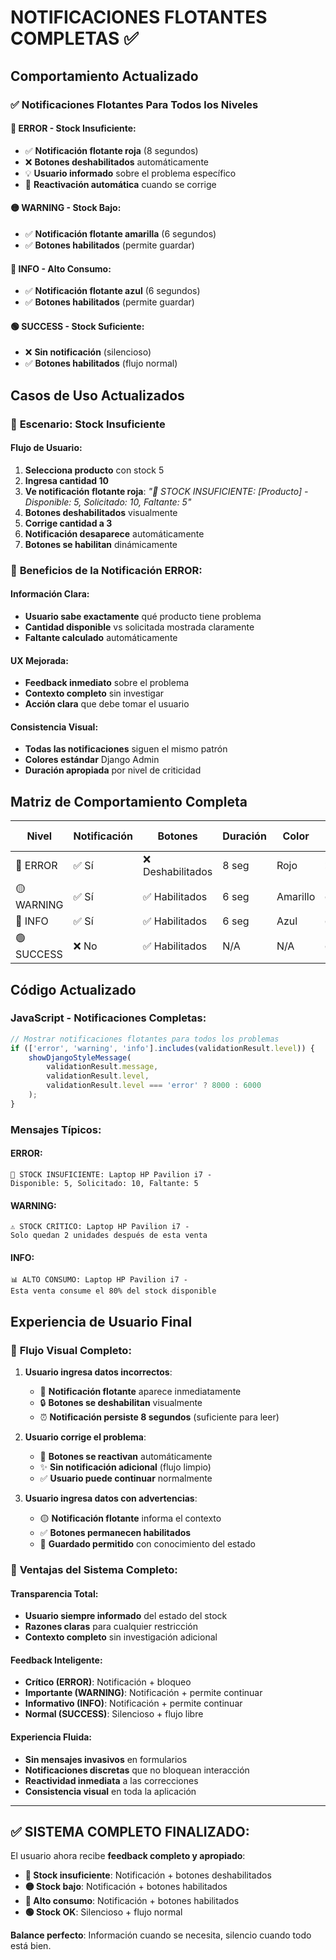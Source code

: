 # NOTIFICACIONES FLOTANTES COMPLETAS ✅

## Comportamiento Actualizado

### ✅ **Notificaciones Flotantes Para Todos los Niveles**

#### **🔴 ERROR - Stock Insuficiente**:
- ✅ **Notificación flotante roja** (8 segundos)
- ❌ **Botones deshabilitados** automáticamente
- 💡 **Usuario informado** sobre el problema específico
- 🔄 **Reactivación automática** cuando se corrige

#### **🟡 WARNING - Stock Bajo**:
- ✅ **Notificación flotante amarilla** (6 segundos)
- ✅ **Botones habilitados** (permite guardar)

#### **🔵 INFO - Alto Consumo**:
- ✅ **Notificación flotante azul** (6 segundos)
- ✅ **Botones habilitados** (permite guardar)

#### **🟢 SUCCESS - Stock Suficiente**:
- ❌ **Sin notificación** (silencioso)
- ✅ **Botones habilitados** (flujo normal)

## Casos de Uso Actualizados

### 📱 **Escenario: Stock Insuficiente**

#### **Flujo de Usuario**:
1. **Selecciona producto** con stock 5
2. **Ingresa cantidad 10**
3. **Ve notificación flotante roja**: *"🚨 STOCK INSUFICIENTE: [Producto] - Disponible: 5, Solicitado: 10, Faltante: 5"*
4. **Botones deshabilitados** visualmente
5. **Corrige cantidad a 3**
6. **Notificación desaparece** automáticamente
7. **Botones se habilitan** dinámicamente

### 🎯 **Beneficios de la Notificación ERROR**:

#### **Información Clara**:
- **Usuario sabe exactamente** qué producto tiene problema
- **Cantidad disponible** vs solicitada mostrada claramente
- **Faltante calculado** automáticamente

#### **UX Mejorada**:
- **Feedback inmediato** sobre el problema
- **Contexto completo** sin investigar
- **Acción clara** que debe tomar el usuario

#### **Consistencia Visual**:
- **Todas las notificaciones** siguen el mismo patrón
- **Colores estándar** Django Admin
- **Duración apropiada** por nivel de criticidad

## Matriz de Comportamiento Completa

| Nivel | Notificación | Botones | Duración | Color | Permite Guardar |
|-------|-------------|---------|----------|-------|----------------|
| 🔴 ERROR | ✅ Sí | ❌ Deshabilitados | 8 seg | Rojo | ❌ No |
| 🟡 WARNING | ✅ Sí | ✅ Habilitados | 6 seg | Amarillo | ✅ Sí |
| 🔵 INFO | ✅ Sí | ✅ Habilitados | 6 seg | Azul | ✅ Sí |
| 🟢 SUCCESS | ❌ No | ✅ Habilitados | N/A | N/A | ✅ Sí |

## Código Actualizado

### JavaScript - Notificaciones Completas:
```javascript
// Mostrar notificaciones flotantes para todos los problemas
if (['error', 'warning', 'info'].includes(validationResult.level)) {
    showDjangoStyleMessage(
        validationResult.message,
        validationResult.level,
        validationResult.level === 'error' ? 8000 : 6000
    );
}
```

### Mensajes Típicos:

#### **ERROR**:
```
🚨 STOCK INSUFICIENTE: Laptop HP Pavilion i7 - 
Disponible: 5, Solicitado: 10, Faltante: 5
```

#### **WARNING**:
```
⚠️ STOCK CRÍTICO: Laptop HP Pavilion i7 - 
Solo quedan 2 unidades después de esta venta
```

#### **INFO**:
```
📊 ALTO CONSUMO: Laptop HP Pavilion i7 - 
Esta venta consume el 80% del stock disponible
```

## Experiencia de Usuario Final

### 🎨 **Flujo Visual Completo**:

1. **Usuario ingresa datos incorrectos**:
   - 🔴 **Notificación flotante** aparece inmediatamente
   - 🔒 **Botones se deshabilitan** visualmente
   - ⏰ **Notificación persiste 8 segundos** (suficiente para leer)

2. **Usuario corrige el problema**:
   - 🔄 **Botones se reactivan** automáticamente
   - ✨ **Sin notificación adicional** (flujo limpio)
   - ✅ **Usuario puede continuar** normalmente

3. **Usuario ingresa datos con advertencias**:
   - 🟡 **Notificación flotante** informa el contexto
   - ✅ **Botones permanecen habilitados**
   - 💫 **Guardado permitido** con conocimiento del estado

### 🚀 **Ventajas del Sistema Completo**:

#### **Transparencia Total**:
- **Usuario siempre informado** del estado del stock
- **Razones claras** para cualquier restricción
- **Contexto completo** sin investigación adicional

#### **Feedback Inteligente**:
- **Crítico (ERROR)**: Notificación + bloqueo
- **Importante (WARNING)**: Notificación + permite continuar  
- **Informativo (INFO)**: Notificación + permite continuar
- **Normal (SUCCESS)**: Silencioso + flujo libre

#### **Experiencia Fluida**:
- **Sin mensajes invasivos** en formularios
- **Notificaciones discretas** que no bloquean interacción
- **Reactividad inmediata** a las correcciones
- **Consistencia visual** en toda la aplicación

---

## ✅ **SISTEMA COMPLETO FINALIZADO**:

El usuario ahora recibe **feedback completo y apropiado**:

- **🔴 Stock insuficiente**: Notificación + botones deshabilitados
- **🟡 Stock bajo**: Notificación + botones habilitados  
- **🔵 Alto consumo**: Notificación + botones habilitados
- **🟢 Stock OK**: Silencioso + flujo normal

**Balance perfecto**: Información cuando se necesita, silencio cuando todo está bien.
